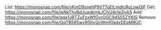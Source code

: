 List: https://monosnap.com/file/vKmD9snehP9V77oEjLmdlcRuLowGlF
Get: https://monosnap.com/file/ieNkThyBdJuagbmkJCIVJ4cIe2lyk5
Add: https://monosnap.com/file/qqx1JRTZuFzxWfGyrOGC94555ZYKlG
Remove: https://monosnap.com/file/QqTB58SwyR5ItyQcWmfGkdxDEpM9UC
